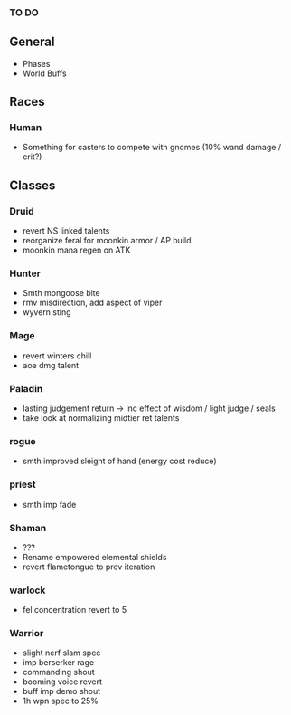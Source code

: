 ### TO DO

## General

- Phases
- World Buffs

## Races

### Human

- Something for casters to compete with gnomes (10% wand damage / crit?)

## Classes

### Druid
- revert NS linked talents
- reorganize feral for moonkin armor / AP build
- moonkin mana regen on ATK

### Hunter

- Smth mongoose bite
- rmv misdirection, add aspect of viper
- wyvern sting

### Mage
- revert winters chill
- aoe dmg talent

### Paladin
- lasting judgement return -> inc effect of wisdom / light judge / seals
- take look at normalizing midtier ret talents

### rogue
- smth improved sleight of hand (energy cost reduce)

### priest
- smth imp fade

### Shaman

- ???
- Rename empowered elemental shields
- revert flametongue to prev iteration

### warlock
- fel concentration revert to 5

### Warrior
- slight nerf slam spec
- imp berserker rage
- commanding shout
- booming voice revert
- buff imp demo shout
- 1h wpn spec to 25%
